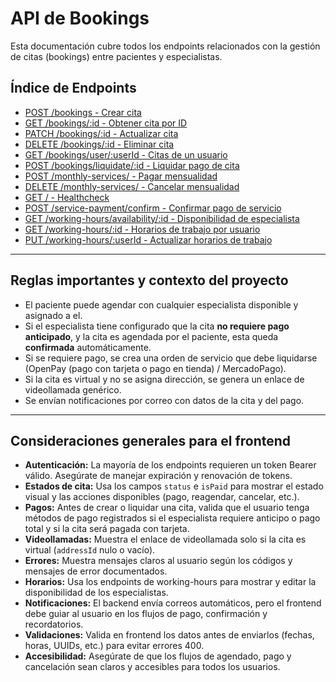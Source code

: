 # API de Bookings

Esta documentación cubre todos los endpoints relacionados con la gestión de citas (bookings) entre pacientes y especialistas.

## Índice de Endpoints

- [POST /bookings - Crear cita](./create.md)
- [GET /bookings/:id - Obtener cita por ID](./get.md)
- [PATCH /bookings/:id - Actualizar cita](./update.md)
- [DELETE /bookings/:id - Eliminar cita](./delete.md)
- [GET /bookings/user/:userId - Citas de un usuario](./get-by-user-id.md)
- [POST /bookings/liquidate/:id - Liquidar pago de cita](./liquidate.md)
- [POST /monthly-services/ - Pagar mensualidad](./pay-monthly.md)
- [DELETE /monthly-services/ - Cancelar mensualidad](./cancel-monthly.md)
- [GET / - Healthcheck](./healthcheck.md)
- [POST /service-payment/confirm - Confirmar pago de servicio](./service-payment-confirm.md)
- [GET /working-hours/availability/:id - Disponibilidad de especialista](./working-hours-availability.md)
- [GET /working-hours/:id - Horarios de trabajo por usuario](./working-hours-get-by-user-id.md)
- [PUT /working-hours/:userId - Actualizar horarios de trabajo](./working-hours-update.md)

---

## Reglas importantes y contexto del proyecto

- El paciente puede agendar con cualquier especialista disponible y asignado a el.
- Si el especialista tiene configurado que la cita **no requiere pago anticipado**, y la cita es agendada por el paciente, esta queda **confirmada** automáticamente.
- Si se requiere pago, se crea una orden de servicio que debe liquidarse (OpenPay (pago con tarjeta o pago en tienda) / MercadoPago).
- Si la cita es virtual y no se asigna dirección, se genera un enlace de videollamada genérico.
- Se envían notificaciones por correo con datos de la cita y del pago.

---

## Consideraciones generales para el frontend

- **Autenticación:** La mayoría de los endpoints requieren un token Bearer válido. Asegúrate de manejar expiración y renovación de tokens.
- **Estados de cita:** Usa los campos `status` e `isPaid` para mostrar el estado visual y las acciones disponibles (pago, reagendar, cancelar, etc.).
- **Pagos:** Antes de crear o liquidar una cita, valida que el usuario tenga métodos de pago registrados si el especialista requiere anticipo o pago total y si la cita será pagada con tarjeta.
- **Videollamadas:** Muestra el enlace de videollamada solo si la cita es virtual (`addressId` nulo o vacío).
- **Errores:** Muestra mensajes claros al usuario según los códigos y mensajes de error documentados.
- **Horarios:** Usa los endpoints de working-hours para mostrar y editar la disponibilidad de los especialistas.
- **Notificaciones:** El backend envía correos automáticos, pero el frontend debe guiar al usuario en los flujos de pago, confirmación y recordatorios.
- **Validaciones:** Valida en frontend los datos antes de enviarlos (fechas, horas, UUIDs, etc.) para evitar errores 400.
- **Accesibilidad:** Asegúrate de que los flujos de agendado, pago y cancelación sean claros y accesibles para todos los usuarios.
